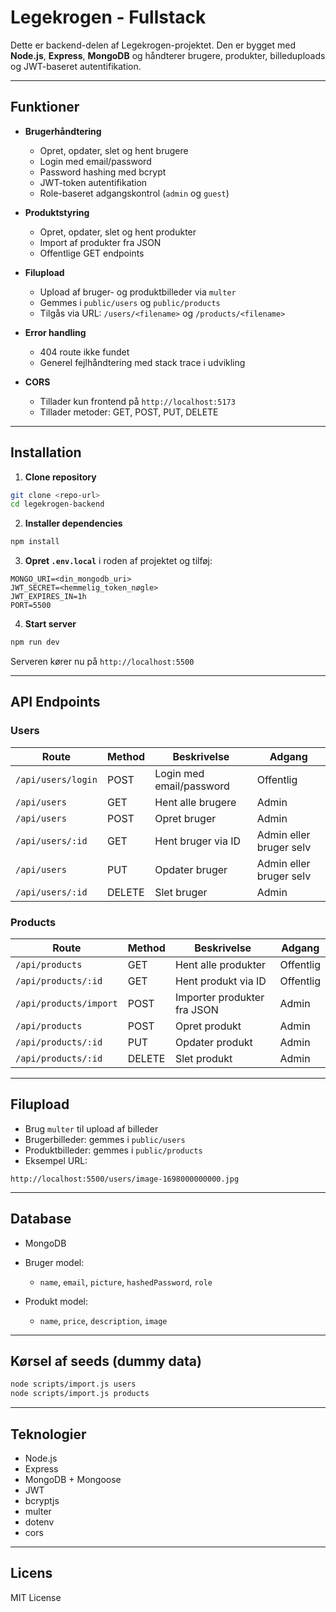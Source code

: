 # Legekrogen - Fullstack

Dette er backend-delen af Legekrogen-projektet. Den er bygget med **Node.js**, **Express**, **MongoDB** og håndterer brugere, produkter, billeduploads og JWT-baseret autentifikation.

---

## Funktioner

* **Brugerhåndtering**

  * Opret, opdater, slet og hent brugere
  * Login med email/password
  * Password hashing med bcrypt
  * JWT-token autentifikation
  * Role-baseret adgangskontrol (`admin` og `guest`)

* **Produktstyring**

  * Opret, opdater, slet og hent produkter
  * Import af produkter fra JSON
  * Offentlige GET endpoints

* **Filupload**

  * Upload af bruger- og produktbilleder via `multer`
  * Gemmes i `public/users` og `public/products`
  * Tilgås via URL: `/users/<filename>` og `/products/<filename>`

* **Error handling**

  * 404 route ikke fundet
  * Generel fejlhåndtering med stack trace i udvikling

* **CORS**

  * Tillader kun frontend på `http://localhost:5173`
  * Tillader metoder: GET, POST, PUT, DELETE

---

## Installation

1. **Clone repository**

```bash
git clone <repo-url>
cd legekrogen-backend
```

2. **Installer dependencies**

```bash
npm install
```

3. **Opret `.env.local`** i roden af projektet og tilføj:

```
MONGO_URI=<din_mongodb_uri>
JWT_SECRET=<hemmelig_token_nøgle>
JWT_EXPIRES_IN=1h
PORT=5500
```

4. **Start server**

```bash
npm run dev
```

Serveren kører nu på `http://localhost:5500`

---

## API Endpoints

### Users

| Route              | Method | Beskrivelse              | Adgang                  |
| ------------------ | ------ | ------------------------ | ----------------------- |
| `/api/users/login` | POST   | Login med email/password | Offentlig               |
| `/api/users`       | GET    | Hent alle brugere        | Admin                   |
| `/api/users`       | POST   | Opret bruger             | Admin                   |
| `/api/users/:id`   | GET    | Hent bruger via ID       | Admin eller bruger selv |
| `/api/users`       | PUT    | Opdater bruger           | Admin eller bruger selv |
| `/api/users/:id`   | DELETE | Slet bruger              | Admin                   |

### Products

| Route                  | Method | Beskrivelse                 | Adgang    |
| ---------------------- | ------ | --------------------------- | --------- |
| `/api/products`        | GET    | Hent alle produkter         | Offentlig |
| `/api/products/:id`    | GET    | Hent produkt via ID         | Offentlig |
| `/api/products/import` | POST   | Importer produkter fra JSON | Admin     |
| `/api/products`        | POST   | Opret produkt               | Admin     |
| `/api/products/:id`    | PUT    | Opdater produkt             | Admin     |
| `/api/products/:id`    | DELETE | Slet produkt                | Admin     |

---

## Filupload

* Brug `multer` til upload af billeder
* Brugerbilleder: gemmes i `public/users`
* Produktbilleder: gemmes i `public/products`
* Eksempel URL:

```
http://localhost:5500/users/image-1698000000000.jpg
```

---

## Database

* MongoDB
* Bruger model:

  * `name`, `email`, `picture`, `hashedPassword`, `role`
* Produkt model:

  * `name`, `price`, `description`, `image`

---

## Kørsel af seeds (dummy data)

```bash
node scripts/import.js users
node scripts/import.js products
```

---

## Teknologier

* Node.js
* Express
* MongoDB + Mongoose
* JWT
* bcryptjs
* multer
* dotenv
* cors

---

## Licens

MIT License
